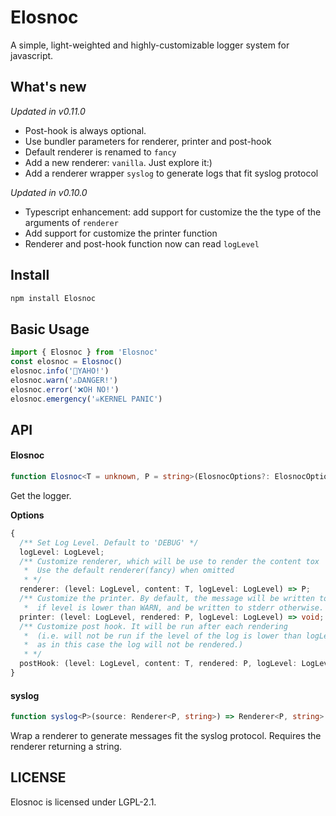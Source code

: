 # Elosnoc

A simple, light-weighted and highly-customizable logger system for javascript.

## What's new

_Updated in v0.11.0_

- Post-hook is always optional.
- Use bundler parameters for renderer, printer and post-hook 
- Default renderer is renamed to `fancy`
- Add a new renderer: `vanilla`. Just explore it:)
- Add a renderer wrapper `syslog` to generate logs that fit syslog protocol

_Updated in v0.10.0_

- Typescript enhancement: add support for customize the the type of the arguments of `renderer`
- Add support for customize the printer function
- Renderer and post-hook function now can read `logLevel`

## Install

```bash
npm install Elosnoc
```

## Basic Usage

```typescript
import { Elosnoc } from 'Elosnoc'
const elosnoc = Elosnoc()
elosnoc.info('💬YAHO!')
elosnoc.warn('⚠️DANGER!')
elosnoc.error('❌OH NO!')
elosnoc.emergency('☠️KERNEL PANIC')
```

## API

#### Elosnoc

```typescript
function Elosnoc<T = unknown, P = string>(ElosnocOptions?: ElosnocOptions<T, P>): Logger
```

Get the logger.

**Options**

```typescript
{
  /** Set Log Level. Default to 'DEBUG' */
  logLevel: LogLevel;
  /** Customize renderer, which will be use to render the content tox
   *  Use the default renderer(fancy) when omitted
   * */
  renderer: (level: LogLevel, content: T, logLevel: LogLevel) => P;
  /** Customize the printer. By default, the message will be written to stdout
   *  if level is lower than WARN, and be written to stderr otherwise. */
  printer: (level: LogLevel, rendered: P, logLevel: LogLevel) => void;
  /** Customize post hook. It will be run after each rendering
   *  (i.e. will not be run if the level of the log is lower than logLevel
   *  as in this case the log will not be rendered.)
   * */
  postHook: (level: LogLevel, content: T, rendered: P, logLevel: LogLevel) => void;
}
```

#### syslog

```typescript
function syslog<P>(source: Renderer<P, string>) => Renderer<P, string>
```

Wrap a renderer to generate messages fit the syslog protocol.
Requires the renderer returning a string.

## LICENSE

Elosnoc is licensed under LGPL-2.1.
